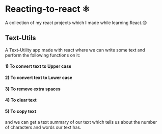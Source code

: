 # Reacting-to-react ⚛
A collection of my react projects which I made while learning React.😊
## Text-Utils
A Text-Utility app made with react where we can write some text and perform the following functions on it: 
#### 1) To convert text to Upper case
#### 2) To convert text to Lower case
#### 3) To remove extra spaces
#### 4) To clear text 
#### 5) To copy text 
and we can get a text summary of our text which tells us about the number of characters and words our text has.
